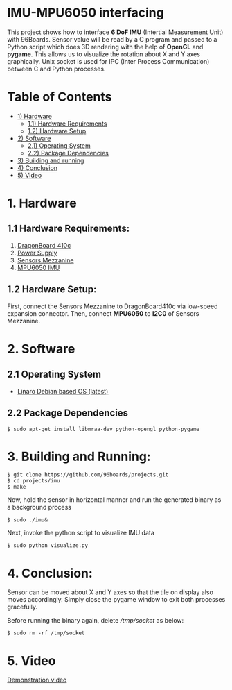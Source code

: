 # IMU-MPU6050 interfacing

This project shows how to interface **6 DoF IMU** (Intertial Measurement Unit) with 96Boards. Sensor value will be read by a C program and passed to a Python script which does 
3D rendering with the help of **OpenGL** and **pygame**. This allows us to visualize the rotation about X and Y axes graphically. Unix socket is used for 
IPC (Inter Process Communication) between C and Python processes.

# Table of Contents
- [1) Hardware](#1-hardware)
   - [1.1) Hardware Requirements](#11-hardware-requirements)
   - [1.2) Hardware Setup](#12-hardware-setup)
- [2) Software](#2-software) 
   - [2.1) Operating System](#21-operating-system)
   - [2.2) Package Dependencies](#22-package-dependencies)
- [3) Building and running](#3-building-and-running)
- [4) Conclusion](#4-conclusion)
- [5) Video](#5-video)

# 1. Hardware

## 1.1 Hardware Requirements:

1. [DragonBoard 410c](http://www.96boards.org/product/dragonboard410c/)
2. [Power Supply](https://www.amazon.com/Adapter-Regulated-Supply-Copper-String/dp/B015G8DZK2)
2. [Sensors Mezzanine](http://www.96boards.org/product/sensors-mezzanine/)
3. [MPU6050 IMU](https://www.tindie.com/products/onehorse/gy-521-mpu-6050-breakout-board/)

## 1.2 Hardware Setup:

First, connect the Sensors Mezzanine to DragonBoard410c via low-speed expansion connector. Then, connect **MPU6050** to **I2C0** of Sensors Mezzanine.

# 2. Software

## 2.1 Operating System

- [Linaro Debian based OS (latest)](https://github.com/96boards/documentation/blob/master/ConsumerEdition/DragonBoard-410c/Downloads/Debian.md)

## 2.2 Package Dependencies
```
$ sudo apt-get install libmraa-dev python-opengl python-pygame
```

# 3. Building and Running:

```shell
$ git clone https://github.com/96boards/projects.git      
$ cd projects/imu																													
$ make
```
Now, hold the sensor in horizontal manner and run the generated binary as a background process
	
```shell
$ sudo ./imu&
```
Next, invoke the python script to visualize IMU data

```shell
$ sudo python visualize.py
```
# 4. Conclusion:

Sensor can be moved about X and Y axes so that the tile on display also moves accordingly. Simply close the pygame window to exit both processes gracefully.

Before running the binary again, delete */tmp/socket* as below:

```shell
$ sudo rm -rf /tmp/socket
```
# 5. Video

[Demonstration video](https://www.youtube.com/watch?v=wZar5iLry3w)

